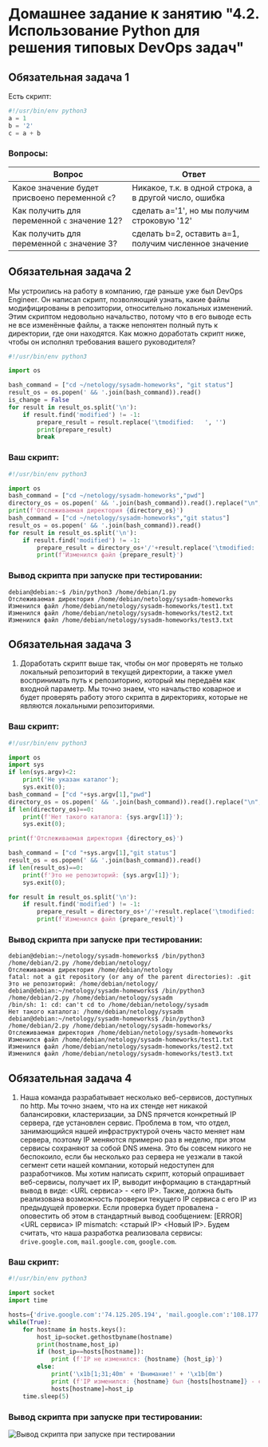# Домашнее задание к занятию "4.2. Использование Python для решения типовых DevOps задач"

## Обязательная задача 1

Есть скрипт:
```python
#!/usr/bin/env python3
a = 1
b = '2'
c = a + b
```

### Вопросы:
| Вопрос  | Ответ |
| ------------- | ------------- |
| Какое значение будет присвоено переменной `c`?  | Никакое, т.к. в одной строка, а в другой число, ошибка  |
| Как получить для переменной `c` значение 12?  | сделать a='1', но мы получим строковую '12'  |
| Как получить для переменной `c` значение 3?  | сделать b=2, оставить а=1, получим численное значение  |

## Обязательная задача 2
Мы устроились на работу в компанию, где раньше уже был DevOps Engineer. Он написал скрипт, позволяющий узнать, какие файлы модифицированы в репозитории, относительно локальных изменений. Этим скриптом недовольно начальство, потому что в его выводе есть не все изменённые файлы, а также непонятен полный путь к директории, где они находятся. Как можно доработать скрипт ниже, чтобы он исполнял требования вашего руководителя?

```python
#!/usr/bin/env python3

import os

bash_command = ["cd ~/netology/sysadm-homeworks", "git status"]
result_os = os.popen(' && '.join(bash_command)).read()
is_change = False
for result in result_os.split('\n'):
    if result.find('modified') != -1:
        prepare_result = result.replace('\tmodified:   ', '')
        print(prepare_result)
        break
```

### Ваш скрипт:
```python
#!/usr/bin/env python3

import os
bash_command = ["cd ~/netology/sysadm-homeworks","pwd"]
directory_os = os.popen(' && '.join(bash_command)).read().replace("\n","")
print(f'Отслеживаемая директория {directory_os}')
bash_command = ["cd ~/netology/sysadm-homeworks","git status"]
result_os = os.popen(' && '.join(bash_command)).read()
for result in result_os.split('\n'):
    if result.find('modified') != -1:
        prepare_result = directory_os+'/'+result.replace('\tmodified:   ', '')
        print(f'Изменился файл {prepare_result}')
```

### Вывод скрипта при запуске при тестировании:
```
debian@debian:~$ /bin/python3 /home/debian/1.py
Отслеживаемая директория /home/debian/netology/sysadm-homeworks
Изменился файл /home/debian/netology/sysadm-homeworks/test1.txt
Изменился файл /home/debian/netology/sysadm-homeworks/test2.txt
Изменился файл /home/debian/netology/sysadm-homeworks/test3.txt
```

## Обязательная задача 3
1. Доработать скрипт выше так, чтобы он мог проверять не только локальный репозиторий в текущей директории, а также умел воспринимать путь к репозиторию, который мы передаём как входной параметр. Мы точно знаем, что начальство коварное и будет проверять работу этого скрипта в директориях, которые не являются локальными репозиториями.

### Ваш скрипт:
```python
#!/usr/bin/env python3

import os
import sys
if len(sys.argv)<2:
    print('Не указан каталог');
    sys.exit(0);
bash_command = ["cd "+sys.argv[1],"pwd"]
directory_os = os.popen(' && '.join(bash_command)).read().replace("\n","")
if len(directory_os)==0:
    print(f'Нет такого каталога: {sys.argv[1]}');
    sys.exit(0);

print(f'Отслеживаемая директория {directory_os}')

bash_command = ["cd "+sys.argv[1],"git status"]
result_os = os.popen(' && '.join(bash_command)).read()
if len(result_os)==0:
    print(f'Это не репозиторий: {sys.argv[1]}');
    sys.exit(0);

for result in result_os.split('\n'):
    if result.find('modified') != -1:
        prepare_result = directory_os+'/'+result.replace('\tmodified:   ', '')
        print(f'Изменился файл {prepare_result}')
```

### Вывод скрипта при запуске при тестировании:
```
debian@debian:~/netology/sysadm-homeworks$ /bin/python3 /home/debian/2.py /home/debian/netology/
Отслеживаемая директория /home/debian/netology
fatal: not a git repository (or any of the parent directories): .git
Это не репозиторий: /home/debian/netology/
debian@debian:~/netology/sysadm-homeworks$ /bin/python3 /home/debian/2.py /home/debian/netology/sysadm
/bin/sh: 1: cd: can't cd to /home/debian/netology/sysadm
Нет такого каталога: /home/debian/netology/sysadm
debian@debian:~/netology/sysadm-homeworks$ /bin/python3 /home/debian/2.py /home/debian/netology/sysadm-homeworks/
Отслеживаемая директория /home/debian/netology/sysadm-homeworks
Изменился файл /home/debian/netology/sysadm-homeworks/test1.txt
Изменился файл /home/debian/netology/sysadm-homeworks/test2.txt
Изменился файл /home/debian/netology/sysadm-homeworks/test3.txt

```

## Обязательная задача 4
1. Наша команда разрабатывает несколько веб-сервисов, доступных по http. Мы точно знаем, что на их стенде нет никакой балансировки, кластеризации, за DNS прячется конкретный IP сервера, где установлен сервис. Проблема в том, что отдел, занимающийся нашей инфраструктурой очень часто меняет нам сервера, поэтому IP меняются примерно раз в неделю, при этом сервисы сохраняют за собой DNS имена. Это бы совсем никого не беспокоило, если бы несколько раз сервера не уезжали в такой сегмент сети нашей компании, который недоступен для разработчиков. Мы хотим написать скрипт, который опрашивает веб-сервисы, получает их IP, выводит информацию в стандартный вывод в виде: <URL сервиса> - <его IP>. Также, должна быть реализована возможность проверки текущего IP сервиса c его IP из предыдущей проверки. Если проверка будет провалена - оповестить об этом в стандартный вывод сообщением: [ERROR] <URL сервиса> IP mismatch: <старый IP> <Новый IP>. Будем считать, что наша разработка реализовала сервисы: `drive.google.com`, `mail.google.com`, `google.com`.

### Ваш скрипт:
```python
#!/usr/bin/env python3

import socket
import time

hosts={'drive.google.com':'74.125.205.194', 'mail.google.com':'108.177.14.18', 'google.com':'74.125.205.113'}
while(True):
    for hostname in hosts.keys():
        host_ip=socket.gethostbyname(hostname)
        print(hostname,host_ip)
        if (host_ip==hosts[hostname]):
            print (f'IP не изменился: {hostname} {host_ip}')
        else:
            print('\x1b[1;31;40m' + 'Внимание!' + '\x1b[0m')
            print (f'IP изменился: {hostname} был {hosts[hostname]} - стал {host_ip}')
            hosts[hostname]=host_ip
    time.sleep(5)
```

### Вывод скрипта при запуске при тестировании:
![Вывод скрипта при запуске при тестировании](https://user-images.githubusercontent.com/108946489/196245771-d5107cb2-1889-41a3-a081-f69bb66b4fe8.png)


